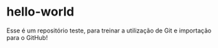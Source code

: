 # hello-world

Esse é um repositório teste, para treinar a utilização de Git e importação para o GitHub!
